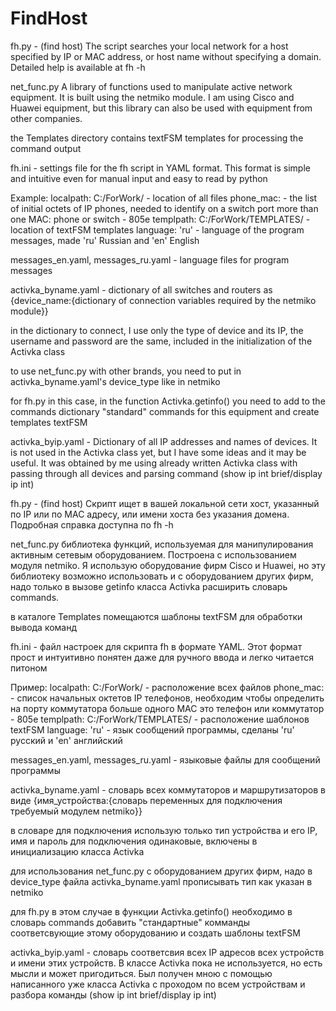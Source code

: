 # FindHost
fh.py - (find host) The script searches your local network for a host specified by IP or MAC address, or host name without specifying a domain.
Detailed help is available at fh -h

net_func.py A library of functions used to manipulate active network equipment. It is built using the netmiko module. I am using Cisco and Huawei equipment, but this library can also be used with equipment from other companies. 

the Templates directory contains textFSM templates for processing the command output

fh.ini - settings file for the fh script in YAML format. This format is simple and intuitive even for manual input and easy to read by python

Example:
	localpath: C:/ForWork/ - location of all files
	phone_mac: - the list of initial octets of IP phones, needed to identify on a switch port more than one MAC: phone or switch
	- 805e
	templpath: C:/ForWork/TEMPLATES/ - location of textFSM templates
	language: 'ru' - language of the program messages, made 'ru' Russian and 'en' English

messages_en.yaml, messages_ru.yaml - language files for program messages

activka_byname.yaml - dictionary of all switches and routers as
{device_name:{dictionary of connection variables required by the netmiko module}}

in the dictionary to connect, I use only the type of device and its IP, the username and password are the same, included in the initialization of the Activka class

to use net_func.py with other brands, you need to put in activka_byname.yaml's device_type like in netmiko 

for fh.py in this case, in the function Activka.getinfo() you need to add to the commands dictionary "standard" commands for this equipment and create templates textFSM

activka_byip.yaml - Dictionary of all IP addresses and names of devices. It is not used in the Activka class yet, but I have some ideas and it may be useful. It was obtained by me using already written Activka class with passing through all devices and parsing command (show ip int brief/display ip int)






fh.py - (find host) Скрипт ищет в вашей локальной сети хост, указанный по IP или по MAC адресу, или имени хоста без указания домена.
Подробная справка доступна по fh -h

net_func.py библиотека функций, используемая для манипулирования активным сетевым оборудованием. Построена с использованием модуля netmiko. Я использую оборудование фирм Cisco и Huawei, но эту библиотеку возможно использовать и с оборудованием других фирм, надо только в вызове getinfo класса Activka расширить словарь commands. 

в каталоге Templates помещаются шаблоны textFSM для обработки вывода команд

fh.ini - файл настроек для скрипта fh в формате YAML. Этот формат прост и интуитивно понятен даже для ручного ввода и легко читается питоном

Пример:
	localpath: C:/ForWork/ 				- расположение всех файлов
	phone_mac: 							- список начальных октетов IP телефонов, необходим чтобы определить на порту коммутатора больше одного MAC это телефон или  коммутатор
	- 805e
	templpath: C:/ForWork/TEMPLATES/	- расположение шаблонов textFSM
	language: 'ru'						- язык сообщений программы, сделаны 'ru' русский и 'en' английский

messages_en.yaml, messages_ru.yaml - языковые файлы для сообщений программы

activka_byname.yaml - словарь всех коммутаторов и маршрутизаторов в виде
{имя_устройства:{словарь переменных для подключения требуемый модулем netmiko}}

в словаре для подключения использую только тип устройства и его IP, имя и пароль для подключения одинаковые, включены в инициализацию класса Activka

для использования net_func.py с оборудованием других фирм, надо в device_type файла activka_byname.yaml прописывать тип как указан в netmiko

для fh.py в этом случае в функции Activka.getinfo() необходимо в словарь commands добавить "стандартные" комманды соответсвующие этому оборудованию и создать шаблоны textFSM

activka_byip.yaml - словарь соответсвия всех IP адресов всех устройств и имени этих устройств. В классе Activka пока не используется, но есть мысли и может пригодиться. Был получен мною с помощью написанного уже класса Activka с проходом по всем устройствам и разбора команды (show ip int brief/display ip int)


